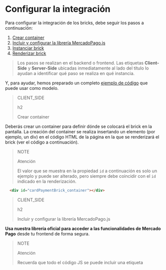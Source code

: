 # Configurar la integración

Para configurar la integración de los bricks, debe seguir los pasos a continuación:

1. [Crear container](/developers/es/docs/checkout-bricks-beta/integration/configure-integration#bookmark_crear_container)
2. [Incluir y configurar la librería MercadoPago.js](/developers/es/docs/checkout-bricks-beta/integration/configure-integration#bookmark_incluir_y_configurar_la_librería_mercadopago.js)
3. [Instanciar brick](/developers/es/docs/checkout-bricks-beta/integration/configure-integration#bookmark_instanciar_brick)
4. [Renderizar brick](/developers/es/docs/checkout-bricks-beta/integration/configure-integration#bookmark_renderizar_brick)

> Los pasos se realizan en el backend o frontend. Las etiquetas **Client-Side** y **Server-Side** ubicadas inmediatamente al lado del título lo ayudan a identificar qué paso se realiza en qué instancia.

Y, para ayudar, hemos preparado un completo [ejemplo de código](/developers/es/docs/checkout-bricks/integration/code-example) que puede usar como modelo.

> CLIENT_SIDE
>
> h2
>
> Crear container

Deberás crear un container para definir dónde se colocará el brick en la pantalla. La creación del container se realiza insertando un elemento (por ejemplo, un div) en el código HTML de la página en la que se renderizará el brick (ver el código a continuación).

> NOTE
>
> Atención
>
> El valor que se muestra en la propiedad `id` a continuación es solo un ejemplo y puede ser alterado, pero siempre debe coincidir con el `id` indicado en la renderización.

```html
  <div id="cardPaymentBrick_container"></div>
```

> CLIENT_SIDE
>
> h2
>
> Incluir y configurar la librería MercadoPago.js

**Usa nuestra librería oficial para acceder a las funcionalidades de Mercado Pago** desde tu frontend de forma segura.

> NOTE
>
> Atención
>
> Recuerda que todo el código JS se puede incluir una etiqueta <script> o también en archivos .js separados que importes en tu sitio.

Para esto deberás instalar la SDK agregando lo siguiente en tu código HTML:

```html
<script src="https://sdk.mercadopago.com/js/v2"></script>
```

Luego, inicializa la SDK y configura tu [clave pública]([FAKER][CREDENTIALS][URL]) mediante código JavaScript de la siguiente manera:

```javascript
const mp = new MercadoPago('YOUR_PUBLIC_KEY');
```

> CLIENT_SIDE
>
> h2
>
> Instanciar brick

Con el container creado y la SDK JS instalada, el siguiente paso es instanciar el brick builder, que permitirá generar el brick. Para crear la instancia, inserta el código a continuación del paso anterior.

```javascript
const bricksBuilder = mp.bricks();
```

> WARNING
>
> Atención
>
> Durante la instanciación del brick, es posible que aparezcan diferentes errores. Para más detalles sobre cada uno de ellos, consulta la sección [Posibles errores](/developers/es/docs/checkout-bricks/additional-content/possible-errors).

> CLIENT_SIDE
>
> h2
>
> Renderizar brick

Una vez instanciado el builder, nuestro brick puede ser renderizado y tener todas sus configuraciones compiladas para que la estructura final sea generada.

Para renderizar el brick, inserta el código a continuación del paso anterior y completa los atributos de acuerdo con los comentarios destacados en este mismo código.

```javascript
const renderCardPaymentBrick = async (bricksBuilder) => {

  const settings = {
    initialization: {
      amount: 100, //valor del pago a realizar
    },
    callbacks: {
      onReady: () => {
        // callback llamado cuando Brick esté listo
      },
      onSubmit: (cardFormData) => {
        // callback llamado cuando el usuario haga clic en el botón enviar los datos

        // ejemplo de envío de los datos recolectados por el Brick a su servidor
        return new Promise((resolve, reject) => {
            fetch("/process_payment", { 
                method: "POST",
                headers: {
                    "Content-Type": "application/json",
                },
                body: JSON.stringify(cardFormData)
            })
            .then((response) => {
                // recibir el resultado del pago
                resolve();
            })
            .catch((error) => {
                // tratar respuesta de error al intentar crear el pago
                reject();
            })
          });
      },
      onError: (error) => { 
        // callback llamado para todos los casos de error de Brick
      },
    },
  };
  const cardPaymentBrickController = await bricksBuilder.create('cardPayment', 'cardPaymentBrick_container', settings);
};
renderCardPaymentBrick(bricksBuilder);
```

![cardform](checkout-bricks/card-form-es.png)

> PREV_STEP_CARD_ES
>
> Requisitos previos
>
> Conozca los requisitos previos necesarios para integrar Checkout Bricks.
>
> [Requisitos previos](/developers/es/docs/checkout-bricks/integration/prerequisites)
 
> NEXT_STEP_CARD_ES
>
> Enviar pago a Mercado Pago
>
> Después de configurar la integración, consulta cómo enviar el pago a Mercado Pago.
>
> [Enviar pago a Mercado Pago](/developers/es/docs/checkout-bricks/integration/payment-submission)